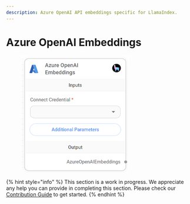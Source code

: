 ```yaml
---
description: Azure OpenAI API embeddings specific for LlamaIndex.
---
```


# Azure OpenAI Embeddings

<figure><img src="../../../.gitbook/assets/image (4) (1).png" alt="" width="295"><figcaption></figcaption></figure>

{% hint style="info" %}
This section is a work in progress. We appreciate any help you can provide in completing this section. Please check our [Contribution Guide](../../../CONTRIBUTING.md) to get started.
{% endhint %}
